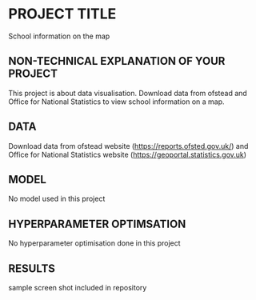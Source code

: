 # PROJECT TITLE 
School information on the map

## NON-TECHNICAL EXPLANATION OF YOUR PROJECT
This project is about data visualisation. Download data from ofstead and Office for National Statistics to view school information on a map.

## DATA
Download data from ofstead website (https://reports.ofsted.gov.uk/) and Office for National Statistics website (https://geoportal.statistics.gov.uk)

## MODEL 
No model used in this project

## HYPERPARAMETER OPTIMSATION
No hyperparameter optimisation done in this project
## RESULTS
sample screen shot included in repository
